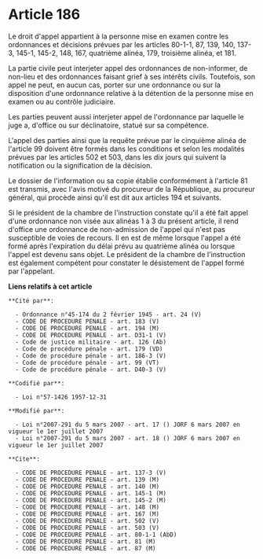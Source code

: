 # Article 186

Le droit d'appel appartient à la personne mise en examen contre les ordonnances et décisions prévues par les articles 80-1-1,
87, 139, 140, 137-3, 145-1, 145-2, 148, 167, quatrième alinéa, 179, troisième alinéa, et 181.

La partie civile peut interjeter appel des ordonnances de non-informer, de non-lieu et des ordonnances faisant grief à ses
intérêts civils. Toutefois, son appel ne peut, en aucun cas, porter sur une ordonnance ou sur la disposition d'une ordonnance
relative à la détention de la personne mise en examen ou au contrôle judiciaire.

Les parties peuvent aussi interjeter appel de l'ordonnance par laquelle le juge a, d'office ou sur déclinatoire, statué sur
sa compétence.

L'appel des parties ainsi que la requête prévue par le cinquième alinéa de l'article 99 doivent être formés dans les
conditions et selon les modalités prévues par les articles 502 et 503, dans les dix jours qui suivent la notification ou la
signification de la décision.

Le dossier de l'information ou sa copie établie conformément à l'article 81 est transmis, avec l'avis motivé du procureur de
la République, au procureur général, qui procède ainsi qu'il est dit aux articles 194 et suivants.

Si le président de la chambre de l'instruction constate qu'il a été fait appel d'une ordonnance non visée aux alinéas 1 à 3
du présent article, il rend d'office une ordonnance de non-admission de l'appel qui n'est pas susceptible de voies de
recours. Il en est de même lorsque l'appel a été formé après l'expiration du délai prévu au quatrième alinéa ou lorsque
l'appel est devenu sans objet. Le président de la chambre de l'instruction est également compétent pour constater le
désistement de l'appel formé par l'appelant.

**Liens relatifs à cet article**

	**Cité par**:

	  - Ordonnance n°45-174 du 2 février 1945 - art. 24 (V)
	  - CODE DE PROCEDURE PENALE - art. 183 (V)
	  - CODE DE PROCEDURE PENALE - art. 194 (M)
	  - CODE DE PROCEDURE PENALE - art. D31-1 (V)
	  - Code de justice militaire - art. 126 (Ab)
	  - Code de procédure pénale - art. 179 (VD)
	  - Code de procédure pénale - art. 186-3 (V)
	  - Code de procédure pénale - art. 99 (VT)
	  - Code de procédure pénale - art. D40-3 (V)

	**Codifié par**:

	  - Loi n°57-1426 1957-12-31

	**Modifié par**:

	  - Loi n°2007-291 du 5 mars 2007 - art. 17 () JORF 6 mars 2007 en vigueur le 1er juillet 2007
	  - Loi n°2007-291 du 5 mars 2007 - art. 18 () JORF 6 mars 2007 en vigueur le 1er juillet 2007

	**Cite**:

	  - CODE DE PROCEDURE PENALE - art. 137-3 (V)
	  - CODE DE PROCEDURE PENALE - art. 139 (M)
	  - CODE DE PROCEDURE PENALE - art. 140 (M)
	  - CODE DE PROCEDURE PENALE - art. 145-1 (M)
	  - CODE DE PROCEDURE PENALE - art. 145-2 (M)
	  - CODE DE PROCEDURE PENALE - art. 148 (M)
	  - CODE DE PROCEDURE PENALE - art. 167 (M)
	  - CODE DE PROCEDURE PENALE - art. 502 (V)
	  - CODE DE PROCEDURE PENALE - art. 503 (V)
	  - CODE DE PROCEDURE PENALE - art. 80-1-1 (AbD)
	  - CODE DE PROCEDURE PENALE - art. 81 (M)
	  - CODE DE PROCEDURE PENALE - art. 87 (M)
